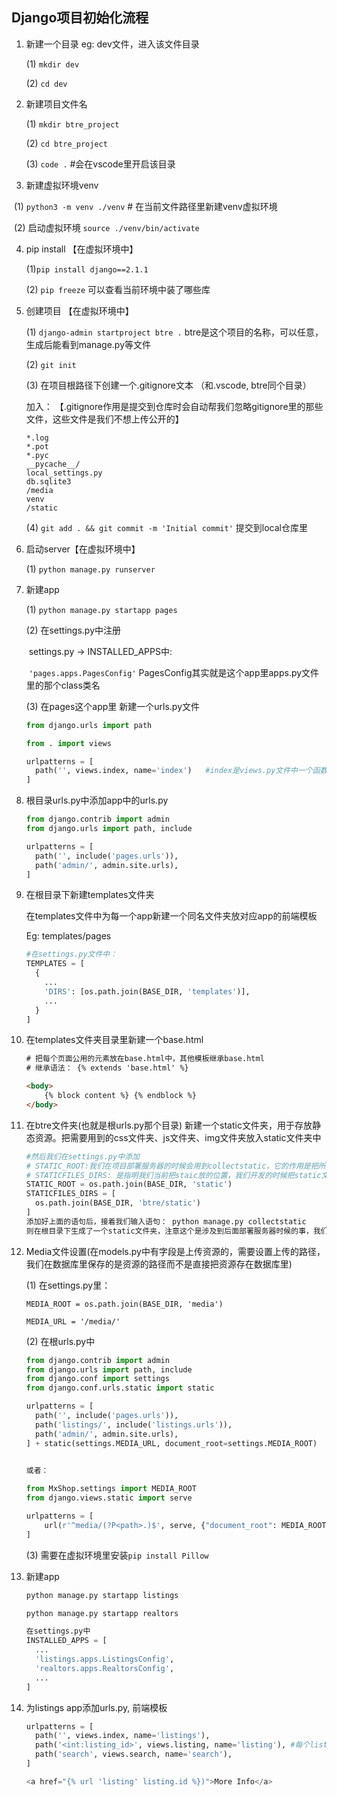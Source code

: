 ## Django项目初始化流程

1. 新建一个目录 eg: dev文件，进入该文件目录

   (1) ```mkdir dev```

   (2) ```cd dev```



2. 新建项目文件名

   (1) ```mkdir btre_project```

   (2) ``cd btre_project``

   (3) ```code .```  #会在vscode里开启该目录



3. 新建虚拟环境venv

​      (1) ```python3 -m venv ./venv```   # 在当前文件路径里新建venv虚拟环境

​      (2) 启动虚拟环境 ```source ./venv/bin/activate```



4. pip install 【在虚拟环境中】

   (1)```pip install django==2.1.1```

   (2) ```pip freeze```  可以查看当前环境中装了哪些库



5. 创建项目 【在虚拟环境中】

   (1) ```django-admin startproject btre .```  btre是这个项目的名称，可以任意，生成后能看到manage.py等文件

   (2) ```git init```  

   (3) 在项目根路径下创建一个.gitignore文本 （和.vscode, btre同个目录）

   加入： 【.gitignore作用是提交到仓库时会自动帮我们忽略gitignore里的那些文件，这些文件是我们不想上传公开的】

   ```
   *.log
   *.pot
   *.pyc
   __pycache__/
   local_settings.py
   db.sqlite3
   /media
   venv
   /static
   ```

   (4) ```git add . && git commit -m 'Initial commit'```  提交到local仓库里

   

6. 启动server【在虚拟环境中】

   (1) ```python manage.py runserver```



7. 新建app

   (1) ```python manage.py startapp pages```

   (2) 在settings.py中注册

   ​	settings.py -> INSTALLED_APPS中:

   ​	```'pages.apps.PagesConfig'```      PagesConfig其实就是这个app里apps.py文件里的那个class类名

   (3) 在pages这个app里 新建一个urls.py文件

   ```python
   from django.urls import path
   
   from . import views
   
   urlpatterns = [
     path('', views.index, name='index')   #index是views.py文件中一个函数名，这个url对应这个函数
   ]
   ```



8. 根目录urls.py中添加app中的urls.py

   ```python
   from django.contrib import admin
   from django.urls import path, include
   
   urlpatterns = [
     path('', include('pages.urls')),
     path('admin/', admin.site.urls),
   ]
   ```



9. 在根目录下新建templates文件夹

   在templates文件中为每一个app新建一个同名文件夹放对应app的前端模板

   Eg: templates/pages

   ```python
   #在settings.py文件中：
   TEMPLATES = [
     {
       ...
       'DIRS': [os.path.join(BASE_DIR, 'templates')],
       ...
     }
   ]
   ```



10. 在templates文件夹目录里新建一个base.html

    ```html
    # 把每个页面公用的元素放在base.html中，其他模板继承base.html
    # 继承语法： {% extends 'base.html' %}
    
    <body>
    	{% block content %} {% endblock %}
    </body>
    ```



11. 在btre文件夹(也就是根urls.py那个目录) 新建一个static文件夹，用于存放静态资源。把需要用到的css文件夹、js文件夹、img文件夹放入static文件夹中

    ```python
    #然后我们在settings.py中添加
    # STATIC_ROOT:我们在项目部署服务器的时候会用到collectstatic，它的作用是把所有目录下的static文件夹都复制一份放到根目录的static文件夹中
    # STATICFILES_DIRS: 是指明我们当前把staic放的位置，我们开发的时候把static文件夹放在btre文件夹里
    STATIC_ROOT = os.path.join(BASE_DIR, 'static')
    STATICFILES_DIRS = [
      os.path.join(BASE_DIR, 'btre/static')
    ]
    添加好上面的语句后，接着我们输入语句： python manage.py collectstatic
    则在根目录下生成了一个static文件夹，注意这个是涉及到后面部署服务器时候的事，我们使用的static文件夹是btre/static这个，为什么要做这一步呢？这是因为当部署在服务器上时，服务器只会去根目录的static文件夹中找需要的静态资源，所以我们需要将所有文件夹下的static文件夹收集放到根目录的static中.
    ```



12. Media文件设置(在models.py中有字段是上传资源的，需要设置上传的路径，我们在数据库里保存的是资源的路径而不是直接把资源存在数据库里)

    (1) 在settings.py里：

    ```
    MEDIA_ROOT = os.path.join(BASE_DIR, 'media')
    
    MEDIA_URL = '/media/'
    ```

    (2) 在根urls.py中

    ```python
    from django.contrib import admin
    from django.urls import path, include
    from django.conf import settings
    from django.conf.urls.static import static
    
    urlpatterns = [
      path('', include('pages.urls')),
      path('listings/', include('listings.urls')),
      path('admin/', admin.site.urls),
    ] + static(settings.MEDIA_URL, document_root=settings.MEDIA_ROOT)
    
    
    或者：
  
    from MxShop.settings import MEDIA_ROOT
    from django.views.static import serve

    urlpatterns = [
        url(r'^media/(?P<path>.)$', serve, {"document_root": MEDIA_ROOT}),
    ]
    ```
    
    (3) 需要在虚拟环境里安装```pip install Pillow```


13. 新建app

    ```python
    python manage.py startapp listings
    
    python manage.py startapp realtors
    
    在settings.py中
    INSTALLED_APPS = [
      ...
      'listings.apps.ListingsConfig',
      'realtors.apps.RealtorsConfig',
      ...
    ]
    ```

    

13. 为listings app添加urls.py, 前端模板

    ```python
    urlpatterns = [
      path('', views.index, name='listings'),
      path('<int:listing_id>', views.listing, name='listing'), #每个listing_id对应自己的页面
      path('search', views.search, name='search'),
    ]
    
    <a href="{% url 'listing' listing.id %})">More Info</a>
    ```

